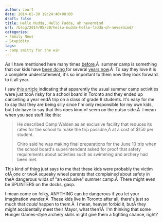 ```yaml
---
author: court
date: 2014-05-30 19:24:40+00:00
draft: false
title: Hello Mudda, Hello Fadda, oh nevermind
url: /blog/2014/05/30/hello-mudda-hello-fadda-oh-nevermind/
categories:
- Family News
- Stupidity
tags:
- camp smitty for the win
---
```


As I have mentioned here many times [before](http://www.vallentyne.com/blog/2011/07/12/camp-smitty-departure/),Â  summer camp is something that our kids have [been doing ](http://www.vallentyne.com/blog/2011/07/19/camp-update/)for several [years now](http://www.vallentyne.com/blog/2011/07/21/camp-smitty-finale/).Â  To say they love it is a complete understatement, it's so important to them now they look forward to it all year.

I saw [this article ](http://www.cbc.ca/news/canada/toronto/swimming-archery-at-camp-too-dangerous-for-students-school-says-1.2659573?cmp=rss)indicating that apparently the usual summer camp activities were just tooÂ risky for a school board in Toronto and they ended up cancelling a year endÂ trip on a class of grade 8 students. It's easy for me to say that they are being silly since I'm only responsible for my own kids, but I do have to say that this does kind of seem on the nutso side.Â  I mean when you see stuff like this:


<blockquote>He described Camp Walden as an exclusive facility that reduces its rates for the school to make the trip possible,Â at a cost of $150 per student.

Chiro said he was making final preparations for the June 10 trip when the school board's superintendent asked for proof that safety requirements about activities such as swimming and archery had been met.</blockquote>


This kind of thing just says to me that these kids were probably the victim ofÂ one or twoÂ squeaky wheel parents that complained about safety in theÂ dangerous wilds of "an exclusive" summer camp.Â  There might even be SPLINTERS on the docks, gasp.

I mean come on folks, ANYTHING can be dangerous if you let your imagination wander.Â  These kids live in Toronto after all, there's just so much that _could_ happen to them.Â  I mean, heaven forbid it, butÂ they might accidentally meet their Mayor, what then?Â  I'm thinking that some Hunger Games-style archery skills might give them a fighting chance, right?
